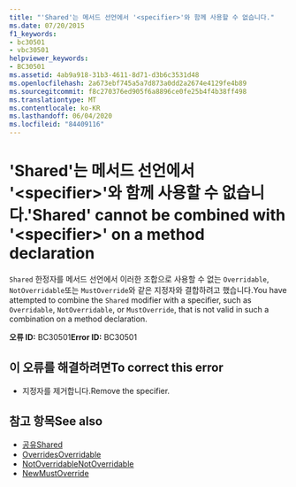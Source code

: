 ```yaml
---
title: "'Shared'는 메서드 선언에서 '<specifier>'와 함께 사용할 수 없습니다."
ms.date: 07/20/2015
f1_keywords:
- bc30501
- vbc30501
helpviewer_keywords:
- BC30501
ms.assetid: 4ab9a918-31b3-4611-8d71-d3b6c3531d48
ms.openlocfilehash: 2a673ebf745a5a7d873a0dd2a2674e4129fe4b89
ms.sourcegitcommit: f8c270376ed905f6a8896ce0fe25b4f4b38ff498
ms.translationtype: MT
ms.contentlocale: ko-KR
ms.lasthandoff: 06/04/2020
ms.locfileid: "84409116"
---
```

# <a name="shared-cannot-be-combined-with-specifier-on-a-method-declaration"></a><span data-ttu-id="ec944-102">'Shared'는 메서드 선언에서 '\<specifier>'와 함께 사용할 수 없습니다.</span><span class="sxs-lookup"><span data-stu-id="ec944-102">'Shared' cannot be combined with '\<specifier>' on a method declaration</span></span>
<span data-ttu-id="ec944-103">`Shared` 한정자를 메서드 선언에서 이러한 조합으로 사용할 수 없는 `Overridable`, `NotOverridable`또는 `MustOverride`와 같은 지정자와 결합하려고 했습니다.</span><span class="sxs-lookup"><span data-stu-id="ec944-103">You have attempted to combine the `Shared` modifier with a specifier, such as `Overridable`, `NotOverridable`, or `MustOverride`, that is not valid in such a combination on a method declaration.</span></span>  
  
 <span data-ttu-id="ec944-104">**오류 ID:** BC30501</span><span class="sxs-lookup"><span data-stu-id="ec944-104">**Error ID:** BC30501</span></span>  
  
## <a name="to-correct-this-error"></a><span data-ttu-id="ec944-105">이 오류를 해결하려면</span><span class="sxs-lookup"><span data-stu-id="ec944-105">To correct this error</span></span>  
  
- <span data-ttu-id="ec944-106">지정자를 제거합니다.</span><span class="sxs-lookup"><span data-stu-id="ec944-106">Remove the specifier.</span></span>  
  
## <a name="see-also"></a><span data-ttu-id="ec944-107">참고 항목</span><span class="sxs-lookup"><span data-stu-id="ec944-107">See also</span></span>

- [<span data-ttu-id="ec944-108">공유</span><span class="sxs-lookup"><span data-stu-id="ec944-108">Shared</span></span>](../language-reference/modifiers/shared.md)
- [<span data-ttu-id="ec944-109">Overrides</span><span class="sxs-lookup"><span data-stu-id="ec944-109">Overridable</span></span>](../language-reference/modifiers/overridable.md)
- [<span data-ttu-id="ec944-110">NotOverridable</span><span class="sxs-lookup"><span data-stu-id="ec944-110">NotOverridable</span></span>](../language-reference/modifiers/notoverridable.md)
- [<span data-ttu-id="ec944-111">New</span><span class="sxs-lookup"><span data-stu-id="ec944-111">MustOverride</span></span>](../language-reference/modifiers/mustoverride.md)
